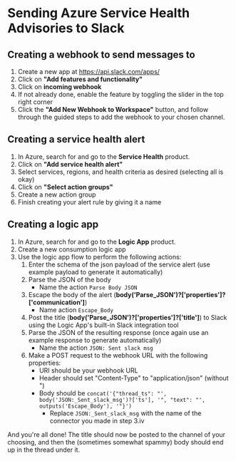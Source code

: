 # Sending Azure Service Health Advisories to Slack

## Creating a webhook to send messages to

1. Create a new app at https://api.slack.com/apps/
2. Click on **"Add features and functionality"**
3. Click on **incoming webhook**
4. If not already done, enable the feature by toggling the slider in the top right corner
5. Click the **"Add New Webhook to Workspace"** button, and follow through the guided steps to add the webhook to your chosen channel.

## Creating a service health alert
1. In Azure, search for and go to the **Service Health** product.
2. Click on **"Add service health alert"**
3. Select services, regions, and health criteria as desired (selecting all is okay)
4. Click on **"Select action groups"**
5. Create a new action group
6. Finish creating your alert rule by giving it a name 

## Creating a logic app
1. In Azure, search for and go to the **Logic App** product.
2. Create a new consumption logic app
3. Use the logic app flow to perform the following actions:
    1. Enter the schema of the json payload of the service alert (use example payload to generate it automatically)
    2. Parse the JSON of the body
        * Name the action `Parse Body JSON`
    4. Escape the body of the alert (**body('Parse_JSON')?['properties']?['communication']**)
        * Name action `Escape_Body`
    5. Post the title (**body('Parse_JSON')?['properties']?['title']**) to Slack using the Logic App's built-in Slack integration tool
    6. Parse the JSON of the resulting response (once again use an example response to generate automatically)
        * Name the action `JSON: Sent slack msg`
    7. Make a POST request to the webhook URL with the following properties:
        * URI should be your webhook URL
        * Header should set "Content-Type" to "application/json" (without ")
        * Body should be `concat('{"thread_ts": "', body('JSON:_Sent_slack_msg')?['ts'], '", "text": "', outputs('Escape_Body'), '"}')`
            * Replace `JSON:_Sent_slack_msg` with the name of the connector you made in step 3.iv

And you're all done! The title should now be posted to the channel of your choosing, and then the (sometimes somewhat spammy) body should end up in the thread under it.
